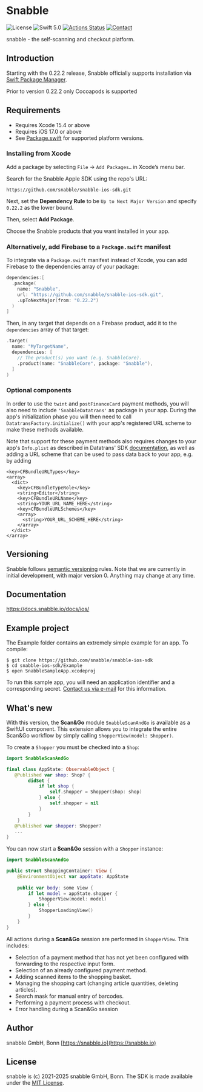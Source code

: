 # Snabble

![License](https://img.shields.io/github/license/mashape/apistatus.svg)
![Swift 5.0](https://img.shields.io/badge/Swift-5.0-green.svg)
[![Actions Status](https://github.com/snabble/snabble-ios-sdk/workflows/Lint/badge.svg)](https://github.com/snabble/snabble-ios-sdk/actions)
[![Contact](https://img.shields.io/badge/Contact-%40snabble__io-blue)](https://twitter.com/snabble_io)


snabble - the self-scanning and checkout platform.

## Introduction

Starting with the 0.22.2 release, Snabble officially supports installation via [Swift
Package Manager](https://swift.org/package-manager/).

Prior to version 0.22.2 only Cocoapods is supported

## Requirements

- Requires Xcode 15.4 or above
- Requires iOS 17.0 or above
- See [Package.swift](Package.swift) for supported platform versions.

### Installing from Xcode

Add a package by selecting `File` → `Add Packages…` in Xcode’s menu bar.

Search for the Snabble Apple SDK using the repo's URL:
```console
https://github.com/snabble/snabble-ios-sdk.git
```

Next, set the **Dependency Rule** to be `Up to Next Major Version` and specify `0.22.2` as the lower bound.

Then, select **Add Package**.

Choose the Snabble products that you want installed in your app.


### Alternatively, add Firebase to a `Package.swift` manifest

To integrate via a `Package.swift` manifest instead of Xcode, you can add
Firebase to the dependencies array of your package:

```swift
dependencies:[
  .package(
    name: "Snabble",
    url: "https://github.com/snabble/snabble-ios-sdk.git",
    .upToNextMajor(from: "0.22.2")
  )
]
```

Then, in any target that depends on a Firebase product, add it to the `dependencies`
array of that target:

```swift
.target(
  name: "MyTargetName",
  dependencies: [
    // The product(s) you want (e.g. SnabbleCore).
    .product(name: "SnabbleCore", package: "Snabble"),
  ]
)
```

### Optional components

In order to use the `twint` and `postFinanceCard` payment methods, you will also need to include `'SnabbleDatatrans'` as package in your app. During the app's initialization phase you will then need to call `DatatransFactory.initialize()` with your app's registered URL scheme to make these methods available.

Note that support for these payment methods also requires changes to your app's `Info.plist` as described in Datatrans' SDK [documentation](https://docs.datatrans.ch/docs/mobile-sdk#section-additional-requirements-for-i-os), as well as adding a URL scheme that can be used to pass data back to your app, e.g. by adding

```
<key>CFBundleURLTypes</key>
<array>
  <dict>
    <key>CFBundleTypeRole</key>
    <string>Editor</string>
    <key>CFBundleURLName</key>
    <string>YOUR_URL_NAME_HERE</string>
    <key>CFBundleURLSchemes</key>
    <array>
      <string>YOUR_URL_SCHEME_HERE</string>
    </array>
  </dict>
</array>
```

## Versioning

Snabble follows [semantic versioning](https://semver.org/) rules.
Note that we are currently in initial development, with major version 0. Anything may change at any time.

## Documentation

https://docs.snabble.io/docs/ios/

## Example project

The Example folder contains an extremely simple example for an app. To compile:

````
$ git clone https://github.com/snabble/snabble-ios-sdk
$ cd snabble-ios-sdk/Example
$ open SnabbleSampleApp.xcodeproj
````

To run this sample app, you will need an application identifier and a corresponding secret. [Contact us via e-mail](mailto:&#105;&#110;&#102;&#111;&#064;&#115;&#110;&#097;&#098;&#098;&#108;&#101;&#046;&#105;&#111;) for this information.


## What's new

With this version, the **Scan&Go** module `SnabbleScanAndGo` is available as a SwiftUI component. This extension allows you to integrate the entire Scan&Go workflow by simply calling `ShopperView(model: Shopper)`.

To create a `Shopper` you must be checked into a `Shop`:
```Swift
import SnabbleScanAndGo

final class AppState: ObservableObject {
   @Published var shop: Shop? {
        didSet {
            if let shop {
                self.shopper = Shopper(shop: shop)
            } else {
                self.shopper = nil
            }
        }
    }
   @Published var shopper: Shopper?
   ...
}
```
You can now start a **Scan&Go** session with a `Shopper` instance:
```Swift
import SnabbleScanAndGo

public struct ShoppingContainer: View {
    @EnvironmentObject var appState: AppState
    
    public var body: some View {
        if let model = appState.shopper {
            ShopperView(model: model)
        } else {
            ShopperLoadingView()
        }
    }
}
```
All actions during a **Scan&Go** session are performed in `ShopperView`. This includes:
- Selection of a payment method that has not yet been configured with forwarding to the respective input form.
- Selection of an already configured payment method.
- Adding scanned items to the shopping basket.
- Managing the shopping cart (changing article quantities, deleting articles).
- Search mask for manual entry of barcodes.
- Performing a payment process with checkout.
- Error handling during a Scan&Go session

## Author

snabble GmbH, Bonn
[https://snabble.io](https://snabble.io)

## License

snabble is (c) 2021-2025 snabble GmbH, Bonn. The SDK is made available under the [MIT License](https://github.com/snabble/iOS-SDK/blob/main/LICENSE).
